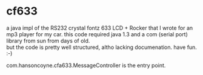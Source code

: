 # cf633
a java impl of the RS232 crystal fontz 633 LCD + Rocker that I wrote for an mp3 player for my car.
this code required java 1.3 and a com (serial port) library from sun from days of old.  
but the code is pretty well structured, altho lacking documenation.  have fun.  :-)

com.hansoncoyne.cfa633.MessageController is the entry point.
